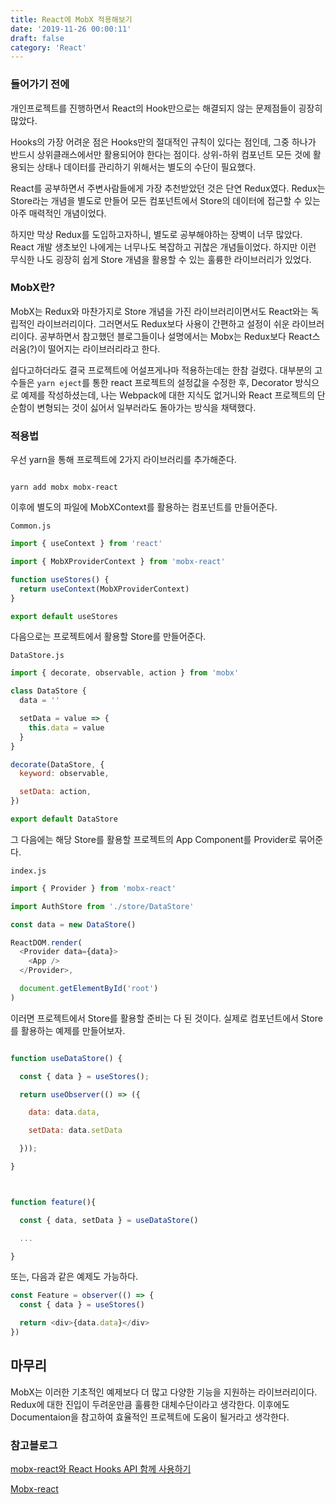 ```yaml
---
title: React에 MobX 적용해보기
date: '2019-11-26 00:00:11'
draft: false
category: 'React'
---
```


### 들어가기 전에

개인프로젝트를 진행하면서 React의 Hook만으로는 해결되지 않는 문제점들이 굉장히 많았다.

Hooks의 가장 어려운 점은 Hooks만의 절대적인 규칙이 있다는 점인데, 그중 하나가 반드시 상위클래스에서만 활용되어야 한다는 점이다. 상위-하위 컴포넌트 모든 것에 활용되는 상태나 데이터를 관리하기 위해서는 별도의 수단이 필요했다.

React를 공부하면서 주변사람들에게 가장 추천받았던 것은 단연 Redux였다. Redux는 Store라는 개념을 별도로 만들어 모든 컴포넌트에서 Store의 데이터에 접근할 수 있는 아주 매력적인 개념이었다.

하지만 막상 Redux를 도입하고자하니, 별도로 공부해야하는 장벽이 너무 많았다. React 개발 생초보인 나에게는 너무나도 복잡하고 귀찮은 개념들이었다. 하지만 이런 무식한 나도 굉장히 쉽게 Store 개념을 활용할 수 있는 훌륭한 라이브러리가 있었다.

### MobX란?

MobX는 Redux와 마찬가지로 Store 개념을 가진 라이브러리이면서도 React와는 독립적인 라이브러리이다. 그러면서도 Redux보다 사용이 간편하고 설정이 쉬운 라이브러리이다. 공부하면서 참고했던 블로그들이나 설명에서는 Mobx는 Redux보다 React스러움(?)이 떨어지는 라이브러리라고 한다.

쉽다고하더라도 결국 프로젝트에 어설프게나마 적용하는데는 한참 걸렸다. 대부분의 고수들은 `yarn eject`를 통한 react 프로젝트의 설정값을 수정한 후, Decorator 방식으로 예제를 작성하셨는데, 나는 Webpack에 대한 지식도 없거니와 React 프로젝트의 단순함이 변형되는 것이 싫어서 일부러라도 돌아가는 방식을 채택했다.

### 적용법

우선 yarn을 통해 프로젝트에 2가지 라이브러리를 추가해준다.

```

yarn add mobx mobx-react

```

이후에 별도의 파일에 MobXContext를 활용하는 컴포넌트를 만들어준다.

`Common.js`

```js
import { useContext } from 'react'

import { MobXProviderContext } from 'mobx-react'

function useStores() {
  return useContext(MobXProviderContext)
}

export default useStores
```

다음으로는 프로젝트에서 활용할 Store를 만들어준다.

`DataStore.js`

```js
import { decorate, observable, action } from 'mobx'

class DataStore {
  data = ''

  setData = value => {
    this.data = value
  }
}

decorate(DataStore, {
  keyword: observable,

  setData: action,
})

export default DataStore
```

그 다음에는 해당 Store를 활용할 프로젝트의 App Component를 Provider로 묶어준다.

`index.js`

```js
import { Provider } from 'mobx-react'

import AuthStore from './store/DataStore'

const data = new DataStore()

ReactDOM.render(
  <Provider data={data}>
    <App />
  </Provider>,

  document.getElementById('root')
)
```

이러면 프로젝트에서 Store를 활용할 준비는 다 된 것이다. 실제로 컴포넌트에서 Store를 활용하는 예제를 만들어보자.

```js

function useDataStore() {

  const { data } = useStores();

  return useObserver(() => ({

    data: data.data,

    setData: data.setData

  }));

}



function feature(){

  const { data, setData } = useDataStore()

  ...

}

```

또는, 다음과 같은 예제도 가능하다.

```js
const Feature = observer(() => {
  const { data } = useStores()

  return <div>{data.data}</div>
})
```

## 마무리

MobX는 이러한 기초적인 예제보다 더 많고 다양한 기능을 지원하는 라이브러리이다. Redux에 대한 진입이 두려운만큼 훌륭한 대체수단이라고 생각한다. 이후에도 Documentaion을 참고하여 효율적인 프로젝트에 도움이 될거라고 생각한다.

### 참고블로그

[mobx-react와 React Hooks API 함께 사용하기](https://blog.rhostem.com/posts/2019-07-22-mobx-v6-and-react-v16-8)

[Mobx-react](https://github.com/mobxjs/mobx-react)
